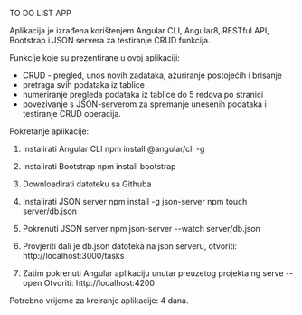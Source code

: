 TO DO LIST APP

Aplikacija je izrađena korištenjem Angular CLI, Angular8, RESTful API, Bootstrap i JSON servera za testiranje CRUD funkcija.

Funkcije koje su prezentirane u ovoj aplikaciji:
- CRUD - pregled, unos novih zadataka, ažuriranje postojećih i brisanje
- pretraga svih podataka iz tablice
- numeriranje pregleda podataka iz tablice do 5 redova po stranici
- povezivanje s JSON-serverom za spremanje unesenih podataka i testiranje CRUD operacija.

Pokretanje aplikacije:

1. Instalirati Angular CLI
npm install @angular/cli -g

2. Instalirati Bootstrap
npm install bootstrap

3. Downloadirati datoteku sa Githuba

4. Instalirati JSON server
npm install -g json-server
npm touch server/db.json 

5. Pokrenuti JSON server
npm json-server --watch server/db.json

5. Provjeriti dali je db.json datoteka na json serveru, otvoriti: http://localhost:3000/tasks

6. Zatim pokrenuti Angular aplikaciju unutar preuzetog projekta
ng serve --open
Otvoriti: http://localhost:4200


Potrebno vrijeme za kreiranje aplikacije: 4 dana.
